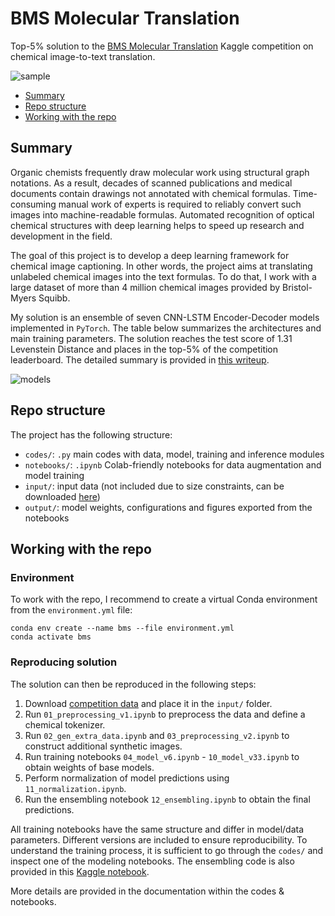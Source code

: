 # BMS Molecular Translation

Top-5% solution to the [BMS Molecular Translation](https://www.kaggle.com/c/bms-molecular-translation) Kaggle competition on chemical image-to-text translation.

![sample](https://i.postimg.cc/t4KqLMNC/inchi.jpg)

- [Summary](#summary)
- [Repo structure](#repo-structure)
- [Working with the repo](#working-with-the-repo)


## Summary

Organic chemists frequently draw molecular work using structural graph notations. As a result, decades of scanned publications and medical documents contain drawings not annotated with chemical formulas. Time-consuming manual work of experts is required to reliably convert such images into machine-readable formulas. Automated recognition of optical chemical structures with deep learning helps to speed up research and development in the field.

The goal of this project is to develop a deep learning framework for chemical image captioning. In other words, the project aims at translating unlabeled chemical images into the text formulas. To do that, I work with a large dataset of more than 4 million chemical images provided by Bristol-Myers Squibb.

My solution is an ensemble of seven CNN-LSTM Encoder-Decoder models implemented in `PyTorch`. The table below summarizes the architectures and main training parameters. The solution reaches the test score of 1.31 Levenstein Distance and places in the top-5% of the competition leaderboard. The detailed summary is provided in [this writeup](https://www.kaggle.com/c/bms-molecular-translation/discussion/243845).

![models](https://i.postimg.cc/cLrTp1Pc/Screen-2021-06-04-at-10-17-02.jpg)


## Repo structure

The project has the following structure:
- `codes/`: `.py` main codes with data, model, training and inference modules
- `notebooks/`: `.ipynb` Colab-friendly notebooks for data augmentation and model training
- `input/`: input data (not included due to size constraints, can be downloaded [here](https://www.kaggle.com/c/bms-molecular-translation/data))
- `output/`: model weights, configurations and figures exported from the notebooks


## Working with the repo

### Environment

To work with the repo, I recommend to create a virtual Conda environment from the `environment.yml` file:
```
conda env create --name bms --file environment.yml
conda activate bms
```

### Reproducing solution

The solution can then be reproduced in the following steps:
1. Download [competition data](https://www.kaggle.com/c/bms-molecular-translation/data) and place it in the `input/` folder.
2. Run `01_preprocessing_v1.ipynb` to preprocess the data and define a chemical tokenizer.
3. Run `02_gen_extra_data.ipynb` and `03_preprocessing_v2.ipynb` to construct additional synthetic images.
4. Run training notebooks `04_model_v6.ipynb` - `10_model_v33.ipynb` to obtain weights of base models.
5. Perform normalization of model predictions using `11_normalization.ipynb`.
6. Run the ensembling notebook `12_ensembling.ipynb` to obtain the final predictions.

All training notebooks have the same structure and differ in model/data parameters. Different versions are included to ensure reproducibility. To understand the training process, it is sufficient to go through the `codes/` and inspect one of the modeling notebooks. The ensembling code is also provided in this [Kaggle notebook](https://www.kaggle.com/kozodoi/47th-place-solution-bms-ensembling).

More details are provided in the documentation within the codes & notebooks.
